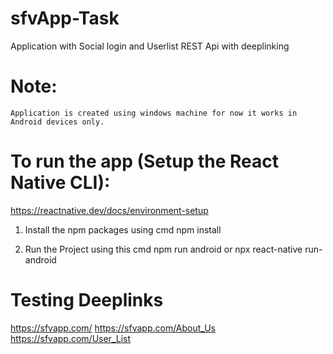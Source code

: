 # sfvApp-Task
 Application with Social login and Userlist REST Api with deeplinking 

# Note:
    Application is created using windows machine for now it works in Android devices only.

# To run the app (Setup the React Native CLI): 
https://reactnative.dev/docs/environment-setup

1. Install the npm packages using cmd
    npm install

2. Run the Project using this cmd
    npm run android or npx react-native run-android

# Testing Deeplinks
https://sfvapp.com/
https://sfvapp.com/About_Us
https://sfvapp.com/User_List